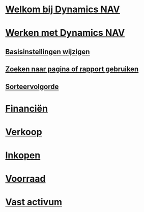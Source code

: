 # [Welkom bij Dynamics NAV](index.md)

# [Werken met Dynamics NAV](ui-work-product.md)
## [Basisinstellingen wijzigen](ui-change-basic-settings.md)
## [Zoeken naar pagina of rapport gebruiken](ui-search.md)
## [Sorteervolgorde](ui-sorting.md)

# [Financiën](finance-setup.md)
# [Verkoop](sales-manage-sales.md)
# [Inkopen](purchasing-manage-purchasing.md)
# [Voorraad](inventory-manage-inventory.md)
# [Vast activum](fa-manage.md)
